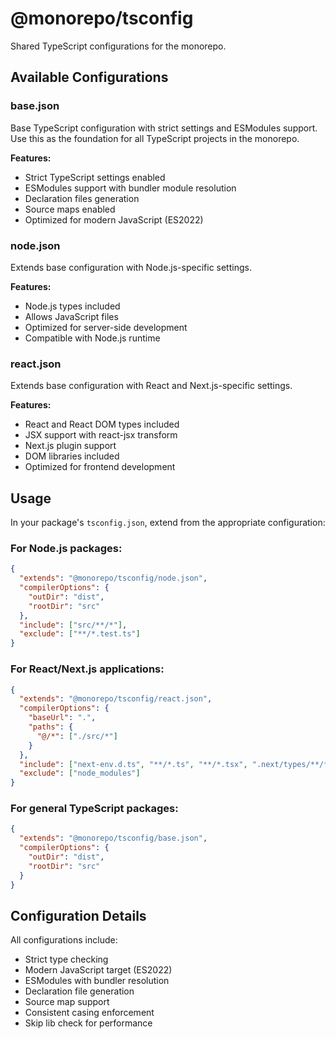# @monorepo/tsconfig

Shared TypeScript configurations for the monorepo.

## Available Configurations

### base.json
Base TypeScript configuration with strict settings and ESModules support. Use this as the foundation for all TypeScript projects in the monorepo.

**Features:**
- Strict TypeScript settings enabled
- ESModules support with bundler module resolution
- Declaration files generation
- Source maps enabled
- Optimized for modern JavaScript (ES2022)

### node.json
Extends base configuration with Node.js-specific settings.

**Features:**
- Node.js types included
- Allows JavaScript files
- Optimized for server-side development
- Compatible with Node.js runtime

### react.json
Extends base configuration with React and Next.js-specific settings.

**Features:**
- React and React DOM types included
- JSX support with react-jsx transform
- Next.js plugin support
- DOM libraries included
- Optimized for frontend development

## Usage

In your package's `tsconfig.json`, extend from the appropriate configuration:

### For Node.js packages:
```json
{
  "extends": "@monorepo/tsconfig/node.json",
  "compilerOptions": {
    "outDir": "dist",
    "rootDir": "src"
  },
  "include": ["src/**/*"],
  "exclude": ["**/*.test.ts"]
}
```

### For React/Next.js applications:
```json
{
  "extends": "@monorepo/tsconfig/react.json",
  "compilerOptions": {
    "baseUrl": ".",
    "paths": {
      "@/*": ["./src/*"]
    }
  },
  "include": ["next-env.d.ts", "**/*.ts", "**/*.tsx", ".next/types/**/*.ts"],
  "exclude": ["node_modules"]
}
```

### For general TypeScript packages:
```json
{
  "extends": "@monorepo/tsconfig/base.json",
  "compilerOptions": {
    "outDir": "dist",
    "rootDir": "src"
  }
}
```

## Configuration Details

All configurations include:
- Strict type checking
- Modern JavaScript target (ES2022)
- ESModules with bundler resolution
- Declaration file generation
- Source map support
- Consistent casing enforcement
- Skip lib check for performance